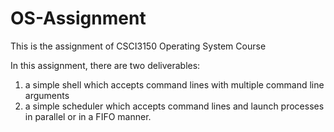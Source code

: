 # OS-Assignment

This is the assignment of CSCI3150 Operating System Course

In this assignment, there are two deliverables:  
1. a simple shell which accepts command lines with multiple command line arguments  
2. a simple scheduler which accepts command lines and launch processes in parallel or in a FIFO manner.

